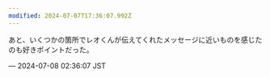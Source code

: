```yaml
---
modified: 2024-07-07T17:36:07.992Z
---
```


<p>あと、いくつかの箇所でレオくんが伝えてくれたメッセージに近いものを感じたのも好きポイントだった。</p>

&mdash; 2024-07-08 02:36:07 JST

<!-- Original URL: https://mastodon.social/@sakuramochi0/112746415259207260-->
